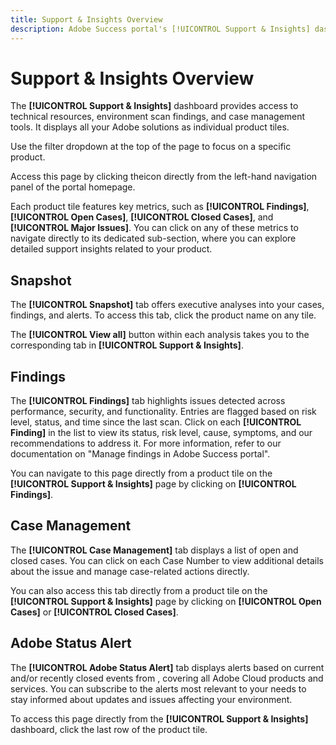 ```yaml
---
title: Support & Insights Overview
description: Adobe Success portal's [!UICONTROL Support & Insights] dashboard provides access to technical resources, environment scan findings, and case management tools.
---
```


# Support & Insights Overview

The **[!UICONTROL Support & Insights]** dashboard provides access to technical resources, environment scan findings, and case management tools. It displays all your Adobe solutions as individual product tiles.

Use the filter dropdown at the top of the page to focus on a specific product.

Access this page by clicking theicon directly from the left-hand navigation panel of the portal homepage.

Each product tile features key metrics, such as **[!UICONTROL Findings]**, **[!UICONTROL Open Cases]**, **[!UICONTROL Closed Cases]**, and **[!UICONTROL Major Issues]**. You can click on any of these metrics to navigate directly to its dedicated sub-section, where you can explore detailed support insights related to your product. 

## Snapshot

The **[!UICONTROL Snapshot]** tab offers executive analyses into your cases, findings, and alerts. To access this tab, click the product name on any tile. 

The **[!UICONTROL View all]** button within each analysis takes you to the corresponding tab in **[!UICONTROL Support & Insights]**.

## Findings

The **[!UICONTROL Findings]** tab highlights issues detected across performance, security, and functionality. Entries are flagged based on risk level, status, and time since the last scan. 
Click on each **[!UICONTROL Finding]** in the list to view its status, risk level, cause, symptoms, and our recommendations to address it. For more information, refer to our documentation on "Manage findings in Adobe Success portal".

You can navigate to this page directly from a product tile on the **[!UICONTROL Support & Insights]** page by clicking on **[!UICONTROL Findings]**. 

## Case Management

The **[!UICONTROL Case Management]** tab displays a list of open and closed cases. You can click on each Case Number to view additional details about the issue and manage case-related actions directly.  

You can also access this tab directly from a product tile on the **[!UICONTROL Support & Insights]** page by clicking on **[!UICONTROL Open Cases]** or **[!UICONTROL Closed Cases]**.

## Adobe Status Alert

The **[!UICONTROL Adobe Status Alert]** tab displays alerts based on current and/or recently closed events from , covering all Adobe Cloud products and services. You can subscribe to the alerts most relevant to your needs to stay informed about updates and issues affecting your environment.

To access this page directly from the **[!UICONTROL Support & Insights]** dashboard, click the last row of the product tile.
